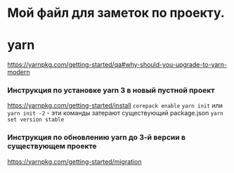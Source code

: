 # Мой файл для заметок по проекту.


# yarn
https://yarnpkg.com/getting-started/qa#why-should-you-upgrade-to-yarn-modern
### Инструкция по установке yarn 3 в новый пустной проект
https://yarnpkg.com/getting-started/install
`corepack enable`
`yarn init` или `yarn init -2` - эти команды затерают существующий package.json
`yarn set version stable`

### Инструкция по обновлению yarn до 3-й версии в существующем проекте
https://yarnpkg.com/getting-started/migration
